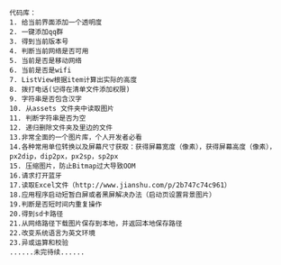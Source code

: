    代码库：
    1. 给当前界面添加一个透明度
    2. 一键添加qq群
    3. 得到当前版本号
    4. 判断当前网络是否可用
    5. 当前是否是移动网络
    6. 当前是否是wifi
    7. ListView根据item计算出实际的高度
    8. 拨打电话(记得在清单文件添加权限)
    9. 字符串是否包含汉字
    10. 从assets 文件夹中读取图片
    11. 判断字符串是否为空
    12. 递归删除文件夹及里边的文件
    13.非常全面的一个图片库，个人开发者必看 
    14.各种常用单位转换以及屏幕尺寸获取：获得屏幕宽度（像素），获得屏幕高度（像素），px2dip，dip2px，px2sp，sp2px
    15. 压缩图片，防止Bitmap过大导致OOM
    16.请求打开蓝牙
    17.读取Excel文件（http://www.jianshu.com/p/2b747c74c961）
    18.应用程序启动短暂白屏或者黑屏解决办法（启动页设置背景图片）
    19.判断是否短时间内重复操作
    20.得到sd卡路径
    21.从网络路径下载图片保存到本地，并返回本地保存路径
    22.改变系统语言为英文环境
    23.异或运算和校验
    ......未完待续......
